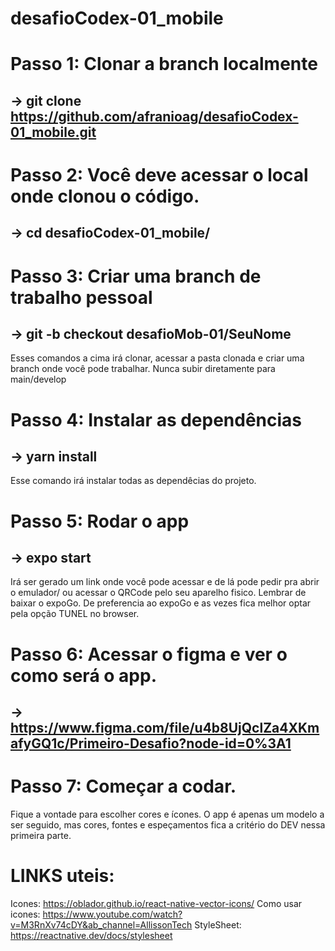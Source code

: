 # desafioCodex-01_mobile

# Passo 1: Clonar a branch localmente
## -> git clone https://github.com/afranioag/desafioCodex-01_mobile.git

# Passo 2: Você deve acessar o local onde clonou o código.
## -> cd desafioCodex-01_mobile/

# Passo 3: Criar uma branch de trabalho pessoal
## -> git -b checkout desafioMob-01/SeuNome
Esses comandos a cima irá clonar, acessar a pasta clonada e criar uma branch onde você pode trabalhar. Nunca subir diretamente para main/develop

# Passo 4: Instalar as dependências
## -> yarn install 
Esse comando irá instalar todas as dependêcias do projeto.

# Passo 5: Rodar o app
## -> expo start
Irá ser gerado um link onde você pode acessar e de lá pode pedir pra abrir o emulador/ ou acessar o QRCode pelo seu aparelho fisico. Lembrar de baixar o expoGo.
De preferencia ao expoGo e as vezes fica melhor optar pela opção TUNEL no browser.

# Passo 6: Acessar o figma e ver o como será o app.
## -> https://www.figma.com/file/u4b8UjQclZa4XKmafyGQ1c/Primeiro-Desafio?node-id=0%3A1

# Passo 7: Começar a codar. 
Fique a vontade para escolher cores e ícones.
O app é apenas um modelo a ser seguido, mas cores, fontes e espeçamentos fica a critério do DEV nessa primeira parte.


# LINKS uteis:
Icones: https://oblador.github.io/react-native-vector-icons/
Como usar icones: https://www.youtube.com/watch?v=M3RnXv74cDY&ab_channel=AllissonTech
StyleSheet: https://reactnative.dev/docs/stylesheet
